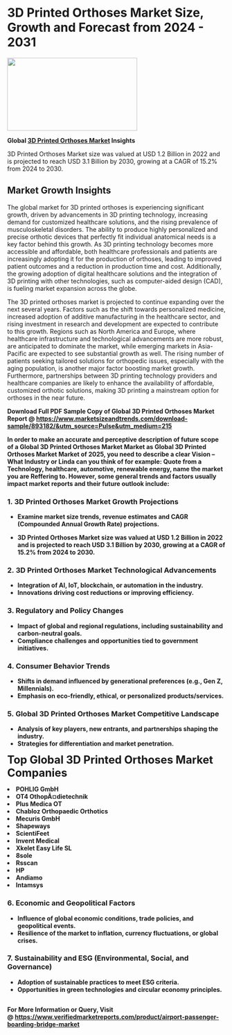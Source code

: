 <H1>3D Printed Orthoses Market Size, Growth and Forecast from 2024 - 2031</H1><img class="aligncenter size-medium wp-image-584254" src="https://thirdeyenews.in/wp-content/uploads/2024/09/Global-Market-Research-300x168.jpeg" alt="" width="300" height="168" /><p><strong>Global&nbsp;<a href="https://www.marketsizeandtrends.com/download-sample/893182/&amp;utm_source=Pulse&amp;utm_medium=215">3D Printed Orthoses Market</a> Insights</strong></p><p>3D Printed Orthoses Market size was valued at USD 1.2 Billion in 2022 and is projected to reach USD 3.1 Billion by 2030, growing at a CAGR of 15.2% from 2024 to 2030.</p><p><h2>Market Growth Insights</h2> <p>The global market for 3D printed orthoses is experiencing significant growth, driven by advancements in 3D printing technology, increasing demand for customized healthcare solutions, and the rising prevalence of musculoskeletal disorders. The ability to produce highly personalized and precise orthotic devices that perfectly fit individual anatomical needs is a key factor behind this growth. As 3D printing technology becomes more accessible and affordable, both healthcare professionals and patients are increasingly adopting it for the production of orthoses, leading to improved patient outcomes and a reduction in production time and cost. Additionally, the growing adoption of digital healthcare solutions and the integration of 3D printing with other technologies, such as computer-aided design (CAD), is fueling market expansion across the globe.</p> <p><strong></strong></p> <p>The 3D printed orthoses market is projected to continue expanding over the next several years. Factors such as the shift towards personalized medicine, increased adoption of additive manufacturing in the healthcare sector, and rising investment in research and development are expected to contribute to this growth. Regions such as North America and Europe, where healthcare infrastructure and technological advancements are more robust, are anticipated to dominate the market, while emerging markets in Asia-Pacific are expected to see substantial growth as well. The rising number of patients seeking tailored solutions for orthopedic issues, especially with the aging population, is another major factor boosting market growth. Furthermore, partnerships between 3D printing technology providers and healthcare companies are likely to enhance the availability of affordable, customized orthotic solutions, making 3D printing a mainstream option for orthoses in the near future.</p> <p><strong></p><p><span class=""><strong>Download Full PDF Sample Copy of Global 3D Printed Orthoses Market Report</strong> @ <a href="https://www.marketsizeandtrends.com/download-sample/893182/&amp;utm_source=Pulse&amp;utm_medium=215" target="_blank">https://www.marketsizeandtrends.com/download-sample/893182/&amp;utm_source=Pulse&amp;utm_medium=215</a></span></p><p>In order to make an accurate and perceptive description of future scope of a Global&nbsp;3D Printed Orthoses Market Market as Global&nbsp;3D Printed Orthoses Market Market of 2025, you need to describe a clear Vision &ndash; What Industry or Linda can you think of for example: Quote from a Technology, healthcare, automotive, renewable energy, name the market you are Reffering to. However, some general trends and factors usually impact market reports and their future outlook include:</p><h3>1.&nbsp;<strong>3D Printed Orthoses Market Growth Projections</strong></h3><ul><li>Examine market size trends, revenue estimates and CAGR (Compounded Annual Growth Rate) projections.</li><li><p>3D Printed Orthoses Market size was valued at USD 1.2 Billion in 2022 and is projected to reach USD 3.1 Billion by 2030, growing at a CAGR of 15.2% from 2024 to 2030.</p></li></ul><h3>2.&nbsp;<strong>3D Printed Orthoses Market Technological Advancements</strong></h3><ul><li>Integration of AI, IoT, blockchain, or automation in the industry.</li><li>Innovations driving cost reductions or improving efficiency.</li></ul><h3>3.&nbsp;<strong>Regulatory and Policy Changes</strong></h3><ul><li>Impact of global and regional regulations, including sustainability and carbon-neutral goals.</li><li>Compliance challenges and opportunities tied to government initiatives.</li></ul><h3>4.&nbsp;<strong>Consumer Behavior Trends</strong></h3><ul><li>Shifts in demand influenced by generational preferences (e.g., Gen Z, Millennials).</li><li>Emphasis on eco-friendly, ethical, or personalized products/services.</li></ul><h3>5.&nbsp;<strong>Global 3D Printed Orthoses Market Competitive Landscape</strong></h3><ul><li>Analysis of key players, new entrants, and partnerships shaping the industry.</li><li>Strategies for differentiation and market penetration.</li></ul><p data-pm-slice="1 1 []"><span style="color: inherit; font-family: inherit; font-size: 25px;">Top Global 3D Printed Orthoses Market Companies</span></p><div class="" data-test-id=""><p><li>POHLIG GmbH</li><li> OT4 OthopÃ¤dietechnik</li><li> Plus Medica OT</li><li> Chabloz Orthopaedic Orthotics</li><li> Mecuris GmbH</li><li> Shapeways</li><li> ScientiFeet</li><li> Invent Medical</li><li> Xkelet Easy Life SL</li><li> 8sole</li><li> Rsscan</li><li> HP</li><li> Andiamo</li><li> Intamsys</li></p></div><h3>6.&nbsp;<strong>Economic and Geopolitical Factors</strong></h3><ul><li>Influence of global economic conditions, trade policies, and geopolitical events.</li><li>Resilience of the market to inflation, currency fluctuations, or global crises.</li></ul><h3>7.&nbsp;<strong>Sustainability and ESG (Environmental, Social, and Governance)</strong></h3><ul><li>Adoption of sustainable practices to meet ESG criteria.</li><li>Opportunities in green technologies and circular economy principles.</li></ul><h2><strong style="font-size: 14px;">For More Information or Query, Visit @&nbsp;</strong><a style="background-color: #ffffff; font-size: 14px;" href="https://www.marketsizeandtrends.com/report/3d-printed-orthoses-market/" target="_blank">https://www.verifiedmarketreports.com/product/airport-passenger-boarding-bridge-market</a></h2>
